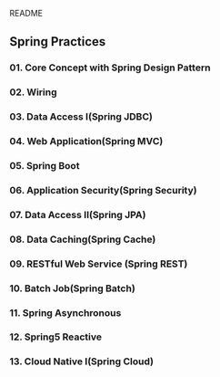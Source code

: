 README

## Spring Practices

### 01. Core Concept with Spring Design Pattern
### 02. Wiring
### 03. Data Access I(Spring JDBC)
### 04. Web Application(Spring MVC)
### 05. Spring Boot
### 06. Application Security(Spring Security)
### 07. Data Access II(Spring JPA)
### 08. Data Caching(Spring Cache)
### 09. RESTful Web Service (Spring REST)
### 10. Batch Job(Spring Batch)
### 11. Spring Asynchronous
### 12. Spring5 Reactive
### 13. Cloud Native I(Spring Cloud)
